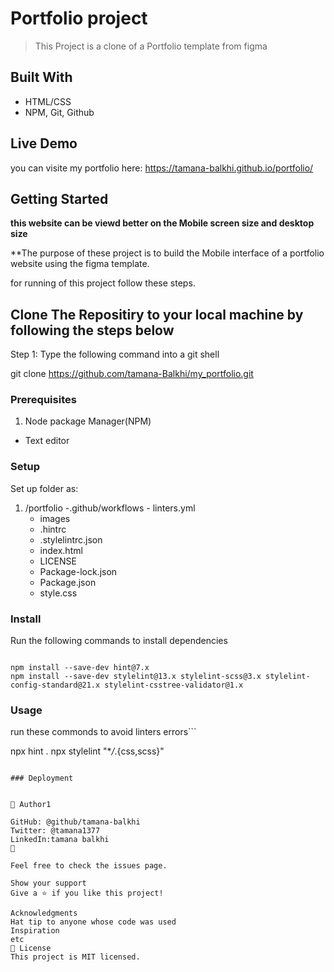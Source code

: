 # Portfolio project

> This Project is a clone of a Portfolio template from figma

## Built With

- HTML/CSS
- NPM, Git, Github

## Live Demo

you can visite my portfolio here:
https://tamana-balkhi.github.io/portfolio/

## Getting Started

**this website can be viewd better on the Mobile screen size and desktop size**

\*\*The purpose of these project is to build the Mobile interface of a portfolio website using the figma template.

for running of this project follow these steps.

## Clone The Repositiry to your local machine by following the steps below

Step 1: Type the following command into a git shell

git clone https://github.com/tamana-Balkhi/my_portfolio.git

### Prerequisites

1. Node package Manager(NPM)

- Text editor

### Setup

Set up folder as:

1. /portfolio -.github/workflows - linters.yml
   - images
   - .hintrc
   - .stylelintrc.json
   - index.html
   - LICENSE
   - Package-lock.json
   - Package.json
   - style.css

### Install

Run the following commands to install dependencies

```

npm install --save-dev hint@7.x
npm install --save-dev stylelint@13.x stylelint-scss@3.x stylelint-config-standard@21.x stylelint-csstree-validator@1.x

```

### Usage

run these commonds to avoid linters errors```

npx hint .
npx stylelint "\*_/_.{css,scss}"

```

### Deployment


👤 Author1

GitHub: @github/tamana-balkhi
Twitter: @tamana1377
LinkedIn:tamana balkhi
👤

Feel free to check the issues page.

Show your support
Give a ⭐️ if you like this project!

Acknowledgments
Hat tip to anyone whose code was used
Inspiration
etc
📝 License
This project is MIT licensed.
```

